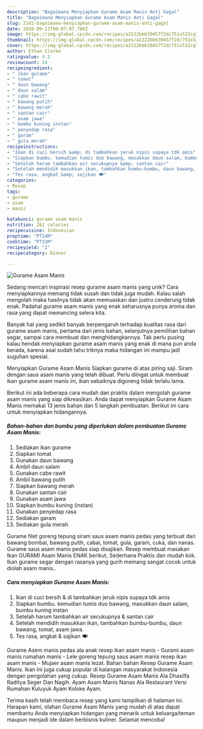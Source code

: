 ```yaml
---
description: "Bagaimana Menyiapkan Gurame Asam Manis Anti Gagal"
title: "Bagaimana Menyiapkan Gurame Asam Manis Anti Gagal"
slug: 2142-bagaimana-menyiapkan-gurame-asam-manis-anti-gagal
date: 2020-09-13T00:07:07.706Z
image: https://img-global.cpcdn.com/recipes/a2222bb639457f2d/751x532cq70/gurame-asam-manis-foto-resep-utama.jpg
thumbnail: https://img-global.cpcdn.com/recipes/a2222bb639457f2d/751x532cq70/gurame-asam-manis-foto-resep-utama.jpg
cover: https://img-global.cpcdn.com/recipes/a2222bb639457f2d/751x532cq70/gurame-asam-manis-foto-resep-utama.jpg
author: Ethan Clarke
ratingvalue: 4.2
reviewcount: 14
recipeingredient:
- " ikan gurame"
- " tomat"
- " daun bawang"
- " daun salam"
- " cabe rawit"
- " bawang putih"
- " bawang merah"
- " santan cair"
- " asam jawa"
- " bumbu kuning instan"
- " penyedap rasa"
- " garam"
- " gula merah"
recipeinstructions:
- "Ikan di cuci bersih &amp; di tambahkan jeruk nipis supaya tdk amis"
- "Siapkan bumbu. kemudian tumis duo bawang, masukkan daun salam, bumbu kuning instan"
- "Setelah harum tambahkan air secukupnya &amp; santan cair"
- "Setelah mendidih masukkan ikan, tambahkan bumbu-bumbu, daun bawang, tomat, asam jawa."
- "Tes rasa, angkat &amp; sajikan 🍽️"
categories:
- Resep
tags:
- gurame
- asam
- manis

katakunci: gurame asam manis 
nutrition: 261 calories
recipecuisine: Indonesian
preptime: "PT24M"
cooktime: "PT32M"
recipeyield: "2"
recipecategory: Dinner

---
```



![Gurame Asam Manis](https://img-global.cpcdn.com/recipes/a2222bb639457f2d/751x532cq70/gurame-asam-manis-foto-resep-utama.jpg)

Sedang mencari inspirasi resep gurame asam manis yang unik? Cara menyiapkannya memang tidak susah dan tidak juga mudah. Kalau salah mengolah maka hasilnya tidak akan memuaskan dan justru cenderung tidak enak. Padahal gurame asam manis yang enak seharusnya punya aroma dan rasa yang dapat memancing selera kita.

Banyak hal yang sedikit banyak berpengaruh terhadap kualitas rasa dari gurame asam manis, pertama dari jenis bahan, selanjutnya pemilihan bahan segar, sampai cara membuat dan menghidangkannya. Tak perlu pusing kalau hendak menyiapkan gurame asam manis yang enak di mana pun anda berada, karena asal sudah tahu triknya maka hidangan ini mampu jadi suguhan spesial.

Menyiapkan Gurame Asam Manis Siapkan gurame di atas piring saji. Siram dengan saus asam manis yang telah dibuat. Perlu diingat untuk membuat ikan gurame asam manis ini, ikan sebaiknya digoreng tidak terlalu lama.


Berikut ini ada beberapa cara mudah dan praktis dalam mengolah gurame asam manis yang siap dikreasikan. Anda dapat menyiapkan Gurame Asam Manis memakai 13 jenis bahan dan 5 langkah pembuatan. Berikut ini cara untuk menyiapkan hidangannya.

<!--inarticleads1-->

##### Bahan-bahan dan bumbu yang diperlukan dalam pembuatan Gurame Asam Manis:

1. Sediakan  ikan gurame
1. Siapkan  tomat
1. Gunakan  daun bawang
1. Ambil  daun salam
1. Gunakan  cabe rawit
1. Ambil  bawang putih
1. Siapkan  bawang merah
1. Gunakan  santan cair
1. Gunakan  asam jawa
1. Siapkan  bumbu kuning (instan)
1. Gunakan  penyedap rasa
1. Sediakan  garam
1. Sediakan  gula merah


Gurame filet goreng tepung siram saus asam manis pedas yang terbuat dari bawang bombai, bawang putih, cabai, tomat, gula, garam, cuka, dan nanas. Gurame saus asam manis pedas siap disajikan. Resep membuat masakan Ikan GURAMI Asam Manis ENAK berikut, Sederhana Praktis dan mudah kok. Ikan gurame segar dengan rasanya yang gurih memang sangat cocok untuk diolah asam manis.. 

<!--inarticleads2-->

##### Cara menyiapkan Gurame Asam Manis:

1. Ikan di cuci bersih &amp; di tambahkan jeruk nipis supaya tdk amis
1. Siapkan bumbu. kemudian tumis duo bawang, masukkan daun salam, bumbu kuning instan
1. Setelah harum tambahkan air secukupnya &amp; santan cair
1. Setelah mendidih masukkan ikan, tambahkan bumbu-bumbu, daun bawang, tomat, asam jawa.
1. Tes rasa, angkat &amp; sajikan 🍽️


Gurame Asem manis pedas ala anak resep ikan asam manis - Gurami asam manis rumahan manis - Lele goreng tepung saus asam manis resep ikan asam manis - Mujaer asam manis lezat. Bahan bahan Resep Gurame Asam Manis. Ikan ini juga cukup popular di kalangan masyarakat Indonesia dengan pengolahan yang cukup. Resep Gurame Asam Manis Ala Dhasilfa Raditya Seger Dan Nagih. Ayam Asam Manis Nanas Ala Restaurant Versi Rumahan Kuluyuk Ayam Koloke Ayam. 

Terima kasih telah membaca resep yang kami tampilkan di halaman ini. Harapan kami, olahan Gurame Asam Manis yang mudah di atas dapat membantu Anda menyiapkan hidangan yang menarik untuk keluarga/teman maupun menjadi ide dalam berbisnis kuliner. Selamat mencoba!
